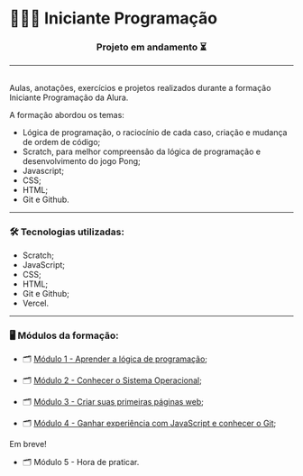 # 👩🏼‍💻 Iniciante Programação

<h3 align="center"> Projeto em andamento ⏳ </h3>


---
</br>
Aulas, anotações, exercícios e projetos realizados durante a formação Iniciante Programação da Alura.  

A formação abordou os temas:
- Lógica de programação, o raciocínio de cada caso, criação e mudança de ordem de código;
- Scratch, para melhor compreensão da lógica de programação e desenvolvimento do jogo Pong;
- Javascript;
- CSS;
- HTML;
- Git e Github.

---

### 🛠️ Tecnologias utilizadas:

- Scratch;
- JavaScript;
- CSS;
- HTML;
- Git e Github;
- Vercel.

---

### 🖥️ Módulos da formação:

- 🗂️ [Módulo 1 - Aprender a lógica de programação](/modulo1/README.md);

- 🗂️ [Módulo 2 - Conhecer o Sistema Operacional](/modulo2/README.md);

- 🗂️ [Módulo 3 - Criar suas primeiras páginas web](/modulo3/README.md);

- 🗂️ [Módulo 4 - Ganhar experiência com JavaScript e conhecer o Git](/modulo4/README.md);


Em breve!

- 🗂️ Módulo 5 - Hora de praticar.

